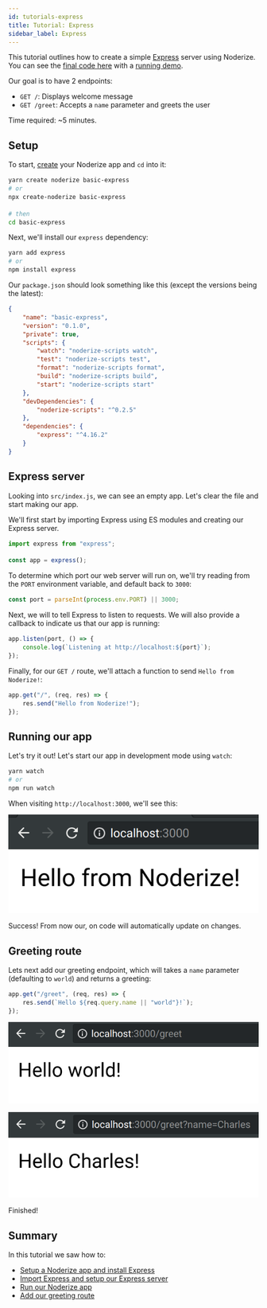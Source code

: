 ```yaml
---
id: tutorials-express
title: Tutorial: Express
sidebar_label: Express
---
```


This tutorial outlines how to create a simple [Express](https://expressjs.com/) server using Noderize. You can see the [final code here](https://github.com/Cretezy/Noderize/tree/master/examples/basic-express) with a [running demo](https://noderize-basic-express.herokuapp.com).

Our goal is to have 2 endpoints:

* `GET /`: Displays welcome message
* `GET /greet`: Accepts a `name` parameter and greets the user

Time required: ~5 minutes.

## Setup

To start, [create](create.md) your Noderize app and `cd` into it:

```bash
yarn create noderize basic-express
# or
npx create-noderize basic-express

# then
cd basic-express
```

Next, we'll install our `express` dependency:

```bash
yarn add express
# or
npm install express
```

Our `package.json` should look something like this (except the versions being the latest):

```json
{
	"name": "basic-express",
	"version": "0.1.0",
	"private": true,
	"scripts": {
		"watch": "noderize-scripts watch",
		"test": "noderize-scripts test",
		"format": "noderize-scripts format",
		"build": "noderize-scripts build",
		"start": "noderize-scripts start"
	},
	"devDependencies": {
		"noderize-scripts": "^0.2.5"
	},
	"dependencies": {
		"express": "^4.16.2"
	}
}
```

## Express server

Looking into `src/index.js`, we can see an empty app. Let's clear the file and start making our app.

We'll first start by importing Express using ES modules and creating our Express server.

```js
import express from "express";

const app = express();
```

To determine which port our web server will run on, we'll try reading from the `PORT` environment variable, and default back to `3000`:

```js
const port = parseInt(process.env.PORT) || 3000;
```

Next, we will to tell Express to listen to requests. We will also provide a callback to indicate us that our app is running:

```js
app.listen(port, () => {
	console.log(`Listening at http://localhost:${port}`);
});
```

Finally, for our `GET /` route, we'll attach a function to send `Hello from Noderize!`:

```js
app.get("/", (req, res) => {
	res.send("Hello from Noderize!");
});
```

## Running our app

Let's try it out! Let's start our app in development mode using `watch`:

```bash
yarn watch
# or
npm run watch
```

When visiting `http://localhost:3000`, we'll see this:

![](/img/docs/tutorials-express-1.png)

Success! From now our, on code will automatically update on changes.

## Greeting route

Lets next add our greeting endpoint, which will takes a `name` parameter (defaulting to `world`) and returns a greeting:

```js
app.get("/greet", (req, res) => {
	res.send(`Hello ${req.query.name || "world"}!`);
});
```

![](/img/docs/tutorials-express-2.png)

![](/img/docs/tutorials-express-3.png)

Finished!

## Summary

In this tutorial we saw how to:

* [Setup a Noderize app and install Express](#setup)
* [Import Express and setup our Express server](#express-server)
* [Run our Noderize app](#running-our-app)
* [Add our greeting route](#greeting-route)
